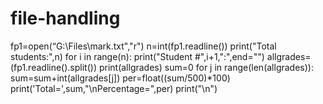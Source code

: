 # file-handling
fp1=open(“G:\\Files\\mark.txt","r")
n=int(fp1.readline())
print("Total students:",n)
for i in range(n):
print("Student #",i+1,":",end="")
allgrades=(fp1.readline().split())
print(allgrades)
sum=0
for j in range(len(allgrades)):
sum=sum+int(allgrades[j])
per=float((sum/500)*100)
print('Total=',sum,"\nPercentage=",per)
print("\n")
